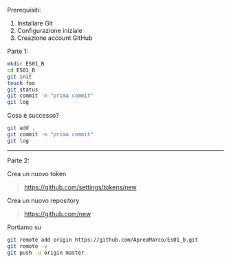 Prerequisiti:
1. Installare Git
2. Configurazione iniziale
3. Creazione account GitHub

Parte 1:

```bash
mkdir ES01_B
cd ES01_B
git init
touch foo
git status
git commit -m "prima commit"
git log
```
Cosa è successo?
```bash
git add .
git commit -m "prima commit"
git log
```
____
Parte 2:

Crea un nuovo token
>https://github.com/settings/tokens/new

Crea un nuovo repository
>https://github.com/new

Portiamo su
```bash
git remote add origin https://github.com/ApreaMarco/Es01_b.git
git remote -v
git push -u origin master
```